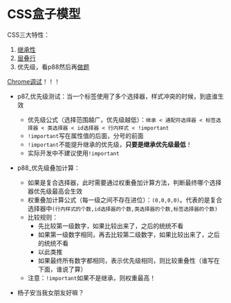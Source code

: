 # CSS盒子模型

CSS三大特性：
1. [继承性](https://www.bilibili.com/video/BV1Kg411T7t9?p=83)
2. [层叠行](https://www.bilibili.com/video/BV1Kg411T7t9?p=84)
3. 优先级，看p88然后再[做题](https://www.bilibili.com/video/BV1Kg411T7t9?p=89)


[Chrome调试](https://www.bilibili.com/video/BV1Kg411T7t9?p=90)！！！


- p87_优先级测试：当一个标签使用了多个选择器，样式冲突的时候，到底谁生效
    - 优先级公式（选择范围越广，优先级越低）：`继承 < 通配符选择器 < 标签选择器 < 类选择器 < id选择器 < 行内样式 < !important`
    - `!important`写在属性值的后面，分号的前面
    - `!important`不能提升继承的优先级，**只要是继承优先级最低**！
    - 实际开发中不建议使用`!important`
- p88_优先级叠加计算：
    - 如果是复合选择器，此时需要通过权重叠加计算方法，判断最终哪个选择器优先级最高会生效
    - 权重叠加计算公式（每一级之间不存在进位）：`(0,0,0,0)`。代表的是复合选择器中`(行内样式的个数,id选择器的个数,类选择器的个数,标签选择器的个数)`
    - 比较规则：
        - 先比较第一级数字，如果比较出来了，之后的统统不看
        - 如果第一级数字相同，再去比较第二级数字，如果比较出来了，之后的统统不看
        - 以此类推
        - 如果最终所有数字都相同，表示优先级相同，则比较重叠性（谁写在下面，谁说了算）
    - 注意：`!important`如果不是继承，则权重最高！

- 杨子安当我女朋友好嘛？